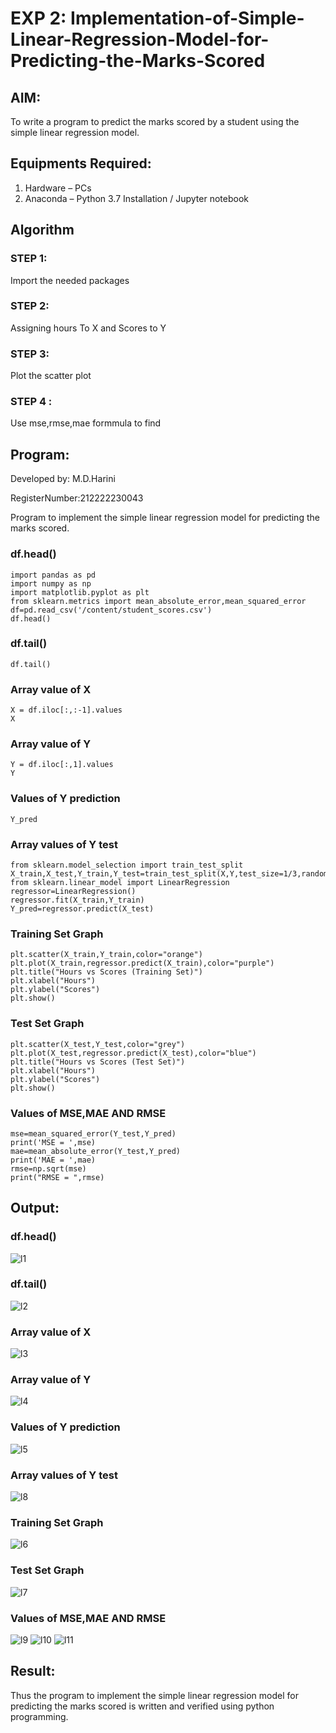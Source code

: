 # EXP 2: Implementation-of-Simple-Linear-Regression-Model-for-Predicting-the-Marks-Scored

## AIM:
To write a program to predict the marks scored by a student using the simple linear regression model.

## Equipments Required:
1. Hardware – PCs
2. Anaconda – Python 3.7 Installation / Jupyter notebook

## Algorithm
### STEP 1:
Import the needed packages
### STEP 2: 
Assigning hours To X and Scores to Y
### STEP 3:
Plot the scatter plot
### STEP 4 :
Use mse,rmse,mae formmula to find
## Program:
Developed by: M.D.Harini

RegisterNumber:212222230043

Program to implement the simple linear regression model for predicting the marks scored.
### df.head()
```
import pandas as pd
import numpy as np
import matplotlib.pyplot as plt
from sklearn.metrics import mean_absolute_error,mean_squared_error
df=pd.read_csv('/content/student_scores.csv')
df.head()
```
### df.tail()
```
df.tail()
```
### Array value of X
```
X = df.iloc[:,:-1].values
X
```
### Array value of Y
```
Y = df.iloc[:,1].values
Y
```
### Values of Y prediction
```
Y_pred
```
### Array values of Y test
```
from sklearn.model_selection import train_test_split
X_train,X_test,Y_train,Y_test=train_test_split(X,Y,test_size=1/3,random_state=0)
from sklearn.linear_model import LinearRegression
regressor=LinearRegression()
regressor.fit(X_train,Y_train)
Y_pred=regressor.predict(X_test)
```
### Training Set Graph
```
plt.scatter(X_train,Y_train,color="orange")
plt.plot(X_train,regressor.predict(X_train),color="purple")
plt.title("Hours vs Scores (Training Set)")
plt.xlabel("Hours")
plt.ylabel("Scores")
plt.show()
```
### Test Set Graph
```
plt.scatter(X_test,Y_test,color="grey")
plt.plot(X_test,regressor.predict(X_test),color="blue")
plt.title("Hours vs Scores (Test Set)")
plt.xlabel("Hours")
plt.ylabel("Scores")
plt.show()
```
### Values of MSE,MAE AND RMSE
```
mse=mean_squared_error(Y_test,Y_pred)
print('MSE = ',mse)
mae=mean_absolute_error(Y_test,Y_pred)
print('MAE = ',mae)
rmse=np.sqrt(mse)
print("RMSE = ",rmse)
```

## Output:
### df.head()
![l1](https://github.com/Brindha77/Implementation-of-Simple-Linear-Regression-Model-for-Predicting-the-Marks-Scored/assets/118889143/8c8dd58a-a73b-4005-ba81-1d8a13367284)
### df.tail()
![l2](https://github.com/Brindha77/Implementation-of-Simple-Linear-Regression-Model-for-Predicting-the-Marks-Scored/assets/118889143/556ed15a-c648-4a2c-a31d-2c3f16f8739b)
### Array value of X
![l3](https://github.com/Brindha77/Implementation-of-Simple-Linear-Regression-Model-for-Predicting-the-Marks-Scored/assets/118889143/fc44abb6-91f7-4201-a308-0439b343b4c3)
### Array value of Y
![l4](https://github.com/Brindha77/Implementation-of-Simple-Linear-Regression-Model-for-Predicting-the-Marks-Scored/assets/118889143/d02ec9fa-0030-45c0-abab-98b58141838d)
### Values of Y prediction
![l5](https://github.com/Brindha77/Implementation-of-Simple-Linear-Regression-Model-for-Predicting-the-Marks-Scored/assets/118889143/e1f2a72a-48fb-4a30-94df-609cdf01f7dd)
### Array values of Y test
![l8](https://github.com/Brindha77/Implementation-of-Simple-Linear-Regression-Model-for-Predicting-the-Marks-Scored/assets/118889143/4fa40811-e4ee-41ac-bb7c-9af4b62c2ccb)
### Training Set Graph
![l6](https://github.com/Brindha77/Implementation-of-Simple-Linear-Regression-Model-for-Predicting-the-Marks-Scored/assets/118889143/97df94c5-1dee-4a9e-9aed-518f3e7a22b6)
### Test Set Graph
![l7](https://github.com/Brindha77/Implementation-of-Simple-Linear-Regression-Model-for-Predicting-the-Marks-Scored/assets/118889143/a5daf700-7e24-4204-9be8-da6f7249e832)
### Values of MSE,MAE AND RMSE
![l9](https://github.com/Brindha77/Implementation-of-Simple-Linear-Regression-Model-for-Predicting-the-Marks-Scored/assets/118889143/2d7e0876-1d50-4848-8222-b9c7ddbf0f9d)
![l10](https://github.com/Brindha77/Implementation-of-Simple-Linear-Regression-Model-for-Predicting-the-Marks-Scored/assets/118889143/855c2324-6cd7-418c-b488-0ac23e3be308)
![l11](https://github.com/Brindha77/Implementation-of-Simple-Linear-Regression-Model-for-Predicting-the-Marks-Scored/assets/118889143/e7e90d2e-ebfa-4b8b-ad4d-393910849040)


## Result:
Thus the program to implement the simple linear regression model for predicting the marks scored is written and verified using python programming.
